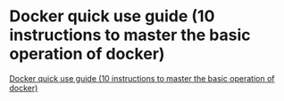 # Docker quick use guide (10 instructions to master the basic operation of docker)
[Docker quick use guide (10 instructions to master the basic operation of docker)](https://aiwithcloud.com/2022/09/15/docker_quick_use_guide_10_instructions_to_master_the_basic_operation_of_docker/)